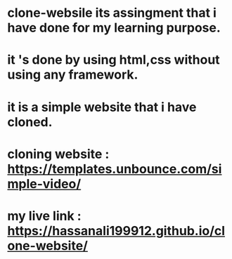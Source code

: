 # clone-websile its assingment that i have done for my learning purpose.

# it 's done by using html,css without using any framework.

# it is a simple website that i have cloned.

# cloning website : https://templates.unbounce.com/simple-video/

# my live link : https://hassanali199912.github.io/clone-website/